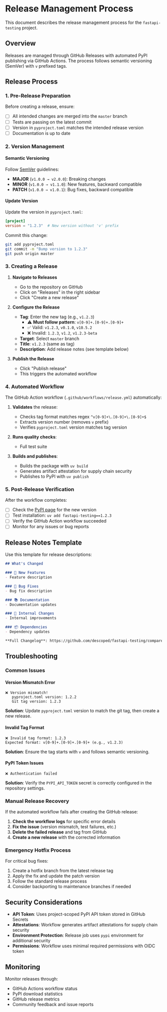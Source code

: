 # Release Management Process

This document describes the release management process for the `fastapi-testing` project.

## Overview

Releases are managed through GitHub Releases with automated PyPI publishing via GitHub Actions. The process follows semantic versioning (SemVer) with `v` prefixed tags.

## Release Process

### 1. Pre-Release Preparation

Before creating a release, ensure:

- [ ] All intended changes are merged into the `master` branch
- [ ] Tests are passing on the latest commit
- [ ] Version in `pyproject.toml` matches the intended release version
- [ ] Documentation is up to date

### 2. Version Management

#### Semantic Versioning
Follow [SemVer](https://semver.org/) guidelines:
- **MAJOR** (`v1.0.0 → v2.0.0`): Breaking changes
- **MINOR** (`v1.0.0 → v1.1.0`): New features, backward compatible
- **PATCH** (`v1.0.0 → v1.0.1`): Bug fixes, backward compatible

#### Update Version
Update the version in `pyproject.toml`:
```toml
[project]
version = "1.2.3"  # New version without 'v' prefix
```

Commit this change:
```bash
git add pyproject.toml
git commit -m "Bump version to 1.2.3"
git push origin master
```

### 3. Creating a Release

1. **Navigate to Releases**
   - Go to the repository on GitHub
   - Click on "Releases" in the right sidebar
   - Click "Create a new release"

2. **Configure the Release**
   - **Tag**: Enter the new tag (e.g., `v1.2.3`)
     - ⚠️ **Must follow pattern**: `v[0-9]+.[0-9]+.[0-9]+`
     - ✅ Valid: `v1.2.3`, `v0.1.0`, `v10.5.2`
     - ❌ Invalid: `1.2.3`, `v1.2`, `v1.2.3-beta`
   - **Target**: Select `master` branch
   - **Title**: `v1.2.3` (same as tag)
   - **Description**: Add release notes (see template below)

3. **Publish the Release**
   - Click "Publish release"
   - This triggers the automated workflow

### 4. Automated Workflow

The GitHub Action workflow (`.github/workflows/release.yml`) automatically:

1. **Validates** the release:
   - Checks tag format matches regex `^v[0-9]+\.[0-9]+\.[0-9]+$`
   - Extracts version number (removes `v` prefix)
   - Verifies `pyproject.toml` version matches tag version

2. **Runs quality checks**:
   - Full test suite

3. **Builds and publishes**:
   - Builds the package with `uv build`
   - Generates artifact attestation for supply chain security
   - Publishes to PyPI with `uv publish`

### 5. Post-Release Verification

After the workflow completes:

- [ ] Check the [PyPI page](https://pypi.org/project/fastapi-testing/) for the new version
- [ ] Test installation: `uv add fastapi-testing==1.2.3`
- [ ] Verify the GitHub Action workflow succeeded
- [ ] Monitor for any issues or bug reports

## Release Notes Template

Use this template for release descriptions:

```markdown
## What's Changed

### 🚀 New Features
- Feature description

### 🐛 Bug Fixes  
- Bug fix description

### 📚 Documentation
- Documentation updates

### 🔧 Internal Changes
- Internal improvements

### 📦 Dependencies
- Dependency updates

**Full Changelog**: https://github.com/descoped/fastapi-testing/compare/v1.2.2...v1.2.3
```

## Troubleshooting

### Common Issues

#### Version Mismatch Error
```
❌ Version mismatch!
   pyproject.toml version: 1.2.2
   Git tag version: 1.2.3
```

**Solution**: Update `pyproject.toml` version to match the git tag, then create a new release.

#### Invalid Tag Format
```
❌ Invalid tag format: 1.2.3
Expected format: v[0-9]+.[0-9]+.[0-9]+ (e.g., v1.2.3)
```

**Solution**: Ensure the tag starts with `v` and follows semantic versioning.

#### PyPI Token Issues
```
❌ Authentication failed
```

**Solution**: Verify the `PYPI_API_TOKEN` secret is correctly configured in the repository settings.

### Manual Release Recovery

If the automated workflow fails after creating the GitHub release:

1. **Check the workflow logs** for specific error details
2. **Fix the issue** (version mismatch, test failures, etc.)
3. **Delete the failed release** and tag from GitHub
4. **Create a new release** with the corrected information

### Emergency Hotfix Process

For critical bug fixes:

1. Create a hotfix branch from the latest release tag
2. Apply the fix and update the patch version
3. Follow the standard release process
4. Consider backporting to maintenance branches if needed

## Security Considerations

- **API Token**: Uses project-scoped PyPI API token stored in GitHub Secrets
- **Attestations**: Workflow generates artifact attestations for supply chain security  
- **Environment Protection**: Release job uses `pypi` environment for additional security
- **Permissions**: Workflow uses minimal required permissions with OIDC token

## Monitoring

Monitor releases through:
- GitHub Actions workflow status
- PyPI download statistics
- GitHub release metrics
- Community feedback and issue reports